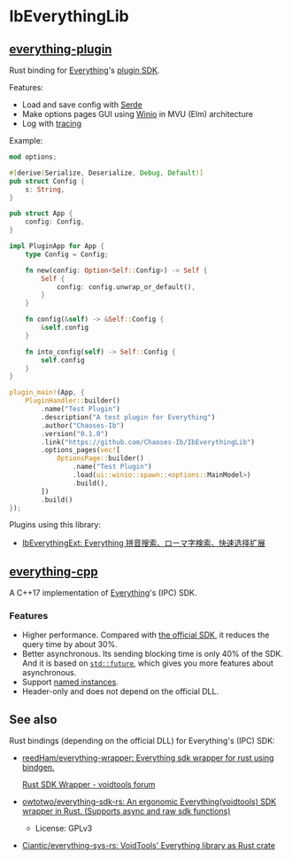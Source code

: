 # IbEverythingLib
## [everything-plugin](everything-plugin)
Rust binding for [Everything](https://www.voidtools.com/)'s [plugin SDK](https://www.voidtools.com/forum/viewtopic.php?t=16535).

Features:
- Load and save config with [Serde](https://github.com/serde-rs/serde)
- Make options pages GUI using [Winio](https://github.com/compio-rs/winio) in MVU (Elm) architecture
- Log with [tracing](https://github.com/tokio-rs/tracing)

Example:
```rust
mod options;

#[derive(Serialize, Deserialize, Debug, Default)]
pub struct Config {
    s: String,
}

pub struct App {
    config: Config,
}

impl PluginApp for App {
    type Config = Config;

    fn new(config: Option<Self::Config>) -> Self {
        Self {
            config: config.unwrap_or_default(),
        }
    }

    fn config(&self) -> &Self::Config {
        &self.config
    }

    fn into_config(self) -> Self::Config {
        self.config
    }
}

plugin_main!(App, {
    PluginHandler::builder()
        .name("Test Plugin")
        .description("A test plugin for Everything")
        .author("Chaoses-Ib")
        .version("0.1.0")
        .link("https://github.com/Chaoses-Ib/IbEverythingLib")
        .options_pages(vec![
            OptionsPage::builder()
                .name("Test Plugin")
                .load(ui::winio::spawn::<options::MainModel>)
                .build(),
        ])
        .build()
});
```

Plugins using this library:
- [IbEverythingExt: Everything 拼音搜索、ローマ字検索、快速选择扩展](https://github.com/Chaoses-Ib/IbEverythingExt)

## [everything-cpp](everything-cpp)
A C++17 implementation of [Everything](https://www.voidtools.com/)'s (IPC) SDK.

### Features
- Higher performance. Compared with [the official SDK](https://www.voidtools.com/support/everything/sdk/), it reduces the query time by about 30%.
- Better asynchronous. Its sending blocking time is only 40% of the SDK. And it is based on [`std::future`](https://en.cppreference.com/w/cpp/thread/future.html), which gives you more features about asynchronous.
- Support [named instances](https://www.voidtools.com/en-us/support/everything/multiple_instances/#named_instances).
- Header-only and does not depend on the official DLL.

## See also
Rust bindings (depending on the official DLL) for Everything's (IPC) SDK:
- [reedHam/everything-wrapper: Everything sdk wrapper for rust using bindgen.](https://github.com/reedHam/everything-wrapper)

  [Rust SDK Wrapper - voidtools forum](https://www.voidtools.com/forum/viewtopic.php?t=13256)
- [owtotwo/everything-sdk-rs: An ergonomic Everything(voidtools) SDK wrapper in Rust. (Supports async and raw sdk functions)](https://github.com/owtotwo/everything-sdk-rs)
  - License: GPLv3
- [Ciantic/everything-sys-rs: VoidTools' Everything library as Rust crate](https://github.com/Ciantic/everything-sys-rs/)
